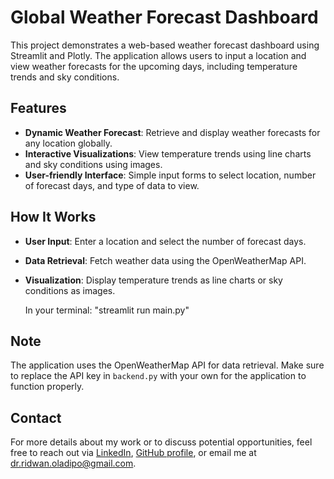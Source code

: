 # Global Weather Forecast Dashboard

This project demonstrates a web-based weather forecast dashboard using Streamlit and Plotly. The application allows users to input a location and view weather forecasts for the upcoming days, including temperature trends and sky conditions.

## Features

- **Dynamic Weather Forecast**: Retrieve and display weather forecasts for any location globally.
- **Interactive Visualizations**: View temperature trends using line charts and sky conditions using images.
- **User-friendly Interface**: Simple input forms to select location, number of forecast days, and type of data to view.

## How It Works

- **User Input**: Enter a location and select the number of forecast days.
- **Data Retrieval**: Fetch weather data using the OpenWeatherMap API.
- **Visualization**: Display temperature trends as line charts or sky conditions as images.


   In your terminal: "streamlit run main.py"

## Note

The application uses the OpenWeatherMap API for data retrieval. Make sure to replace the API key in `backend.py` with your own for the application to function properly.

## Contact

For more details about my work or to discuss potential opportunities, feel free to reach out via [LinkedIn](#),
[GitHub profile](#), or email me at [dr.ridwan.oladipo@gmail.com](mailto:your.email@example.com).
